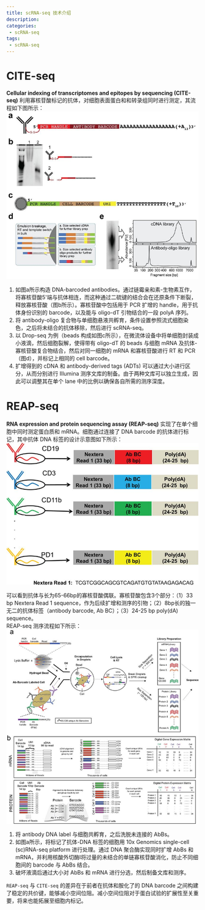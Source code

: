 ```yaml
---
title: scRNA-seq 技术介绍
description: 
categories:
 - scRNA-seq
tags:
 - scRNA-seq
---
```


# CITE-seq  
**Cellular indexing of transcriptomes and epitopes by sequencing (CITE-seq)** 利用寡核苷酸标记的抗体，对细胞表面蛋白和和转录组同时进行测定，其流程如下图所示：  
![CITE-seq](/img/2018-08-04-scRNA-seq-technology/CITE-seq.jpg)  
  
1. 如图a所示构造 DNA-barcoded antibodies。通过链霉亲和素-生物素互作，将寡核苷酸5'端与抗体相连，而这种通过二硫键的结合会在还原条件下断裂，释放寡核苷酸（图b所示）。寡核苷酸中包括用于 PCR 扩增的 handle，用于抗体身份识别的 barcode，以及能与 oligo-dT 引物结合的一段 polyA 序列。  
2. 将 antibody-oligo 复合物与单细胞悬液共孵育，条件设置参照流式细胞染色，之后将未结合的抗体移除，然后进行 scRNA-seq。  
3. 以 Drop-seq 为例（beads 构成如图c所示），在微流体设备中将单细胞封装成小液滴，然后细胞裂解，使得带有 oligo-dT 的 beads 与细胞 mRNA 及抗体-寡核苷酸复合物结合，然后对同一细胞的 mRNA 和寡核苷酸进行 RT 和 PCR（图d），并标记上相同的 cell barcode。  
4. 扩增得到的 cDNA 和 antibody-derived tags (ADTs) 可以通过大小进行区分，从而分别进行 Illumina 测序文库的制备。由于两种文库可以独立生成，因此可以调整其在单个 lane 中的比例以确保各自所需的测序深度。
  
# REAP-seq  
**RNA expression and protein sequencing assay (REAP-seq)** 实现了在单个细胞中同时测定蛋白质和 mRNA。细胞通过连接了 DNA barcode 的抗体进行标记，其中抗体 DNA 标签的设计示意图如下所示：  
![REAP_AbB](/img/2018-08-04-scRNA-seq-technology/REAP_AbB.jpg)  
  
可以看到抗体与长为65-66bp的寡核苷酸偶联。寡核苷酸包含3个部分：（1）33 bp Nextera Read 1 sequence，作为后续扩增和测序的引物；（2）8bp长的独一无二的抗体标签（antibody barcode, Ab BC）；（3）24-25 bp poly(dA) sequence。  
REAP-seq 测序流程如下所示：  
![REAP_seq](/img/2018-08-04-scRNA-seq-technology/REAP-seq.jpg)  
  
1. 将 antibody DNA label 与细胞共孵育，之后洗脱未连接的 AbBs。  
2. 如图a所示，将标记了抗体-DNA 标签的细胞用 10x Genomics single-cell (sc)RNA-seq platform 进行处理。通过 DNA 聚合酶实现同时扩增 AbBs 和 mRNA，并利用核酸外切酶Ⅰ将过量的未结合的单链寡核苷酸消化，防止不同细胞间的 barcode 与 AbBs 结合。  
3. 破坏液滴后通过大小对 AbBs 和 mRNA 进行分选，然后制备文库和测序。  
  
`REAP-seq` 与 `CITE-seq` 的差异在于前者在抗体和胺化了的 DNA barcode 之间构建了稳定的共价键，能够减小空间位阻。减小空间位阻对于蛋白试验的扩展性至关重要，将来也能拓展至细胞内标记。  
